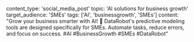 content_type: 'social_media_post'
topic: 'AI solutions for business growth'
target_audience: 'SMEs'
tags: ['AI', 'businessgrowth', 'SMEs']
content: "Grow your business smarter with AI! 🌟 DataRobot's predictive modeling tools are designed specifically for SMEs. Automate tasks, reduce errors, and focus on success. #AI #BusinessGrowth #SMEs #DataRobot"